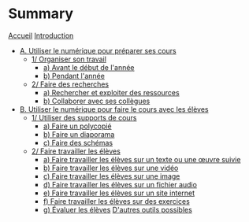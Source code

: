 # Summary

[Accueil](README.md)
[Introduction](intro.md)
- [A. Utiliser le numérique pour préparer ses cours]()
	- [1/ Organiser son travail]()
		- [a) Avant le début de l'année]()
		- [b) Pendant l'année]()
	- [2/ Faire des recherches]()
		- [a) Rechercher et exploiter des ressources]()
		- [b) Collaborer avec ses collègues]()
- [B. Utiliser le numérique pour faire le cours avec les élèves]()
	- [1/ Utiliser des supports de cours]()
		- [a) Faire un polycopié]()
		- [b) Faire un diaporama]()
		- [c) Faire des schémas]()
	- [2/ Faire travailler les élèves]()
		- [a) Faire travailler les élèves sur un texte ou une œuvre suivie]()
		- [b) Faire travailler les élèves sur une vidéo]()
		- [c) Faire travailler les élèves sur une image]()
		- [d) Faire travailler les élèves sur un fichier audio]()
		- [e) Faire travailler les élèves sur un site internet]()
		- [f) Faire travailler les élèves sur des exercices]()
		- [g) Évaluer les élèves]()
[D'autres outils possibles]()